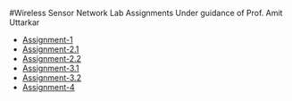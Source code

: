 #Wireless Sensor Network Lab Assignments
Under guidance of Prof. Amit Uttarkar

- [Assignment-1](https://github.com/sankalpsp07/Wireless-Sensor-Network-Lab/blob/main/Assignment%201%20_%20Installation.pdf)
- [Assignment-2.1](https://github.com/sankalpsp07/Wireless-Sensor-Network-Lab/blob/main/Assignment2.1%20Arithmetic%20Ops.tcl)
- [Assignment-2.2](https://github.com/sankalpsp07/Wireless-Sensor-Network-Lab/blob/main/Assignment2.2%20Greatest.tcl)
- [Assignment-3.1](https://github.com/sankalpsp07/Wireless-Sensor-Network-Lab/blob/main/Assignment3.1%20Temperature.tcl)
- [Assignment-3.2](https://github.com/sankalpsp07/Wireless-Sensor-Network-Lab/blob/main/Assignment3.2%20Configuring%20node.tcl)
- [Assignment-4](https://github.com/sankalpsp07/Wireless-Sensor-Network-Lab/blob/main/Assignment4.tcl)
